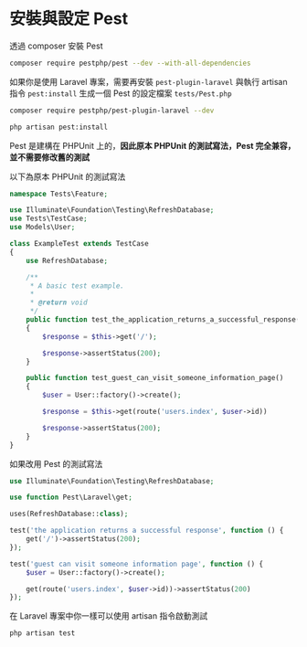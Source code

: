 # 安裝與設定 Pest

透過 composer 安裝 Pest

```bash
composer require pestphp/pest --dev --with-all-dependencies
```

如果你是使用 Laravel 專案，需要再安裝 `pest-plugin-laravel` 與執行 artisan 指令 `pest:install` 生成一個 Pest 的設定檔案 `tests/Pest.php`

```bash
composer require pestphp/pest-plugin-laravel --dev

php artisan pest:install
```

Pest 是建構在 PHPUnit 上的，**因此原本 PHPUnit 的測試寫法，Pest 完全兼容，並不需要修改舊的測試**

以下為原本 PHPUnit 的測試寫法

```php
namespace Tests\Feature;

use Illuminate\Foundation\Testing\RefreshDatabase;
use Tests\TestCase;
use Models\User;

class ExampleTest extends TestCase
{
    use RefreshDatabase;

    /**
     * A basic test example.
     *
     * @return void
     */
    public function test_the_application_returns_a_successful_response()
    {
        $response = $this->get('/');

        $response->assertStatus(200);
    }

    public function test_guest_can_visit_someone_information_page()
    {
        $user = User::factory()->create();

        $response = $this->get(route('users.index', $user->id))

        $response->assertStatus(200);
    }
}
```

如果改用 Pest 的測試寫法

```php
use Illuminate\Foundation\Testing\RefreshDatabase;

use function Pest\Laravel\get;

uses(RefreshDatabase::class);

test('the application returns a successful response', function () {
    get('/')->assertStatus(200);
});

test('guest can visit someone information page', function () {
    $user = User::factory()->create();

    get(route('users.index', $user->id))->assertStatus(200)
});
```

在 Laravel 專案中你一樣可以使用 artisan 指令啟動測試

```bash
php artisan test
```
